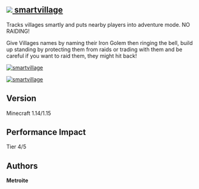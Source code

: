 ## [<img src="https://i.imgur.com/BjfNPDg.gif"> smartvillage](https://download.metroite.de/#/home?url=https://github.com/Metroite/datapacks/tree/1.14/smartvillage&rootDirectory=false)

Tracks villages smartly and puts nearby players into adventure mode. NO RAIDING!

Give Villages names by naming their Iron Golem then ringing the bell, build up standing by protecting them from raids or trading with them and be careful if you want to raid them, they might hit back!

<a href="https://download.metroite.de/#/home?url=https://github.com/Metroite/datapacks/tree/1.14/smartvillage&rootDirectory=false" rel="Villages can love you!">![smartvillage](smartvillagegood.png?raw=true "Villages can love you!")</a>

<a href="https://download.metroite.de/#/home?url=https://github.com/Metroite/datapacks/tree/1.14/smartvillage&rootDirectory=false" rel="Villages will also hit back!">![smartvillage](smartvillagebad.png?raw=true "Villages will also hit back!")</a>

## Version

Minecraft 1.14/1.15

## Performance Impact

Tier 4/5

## Authors

**Metroite**

